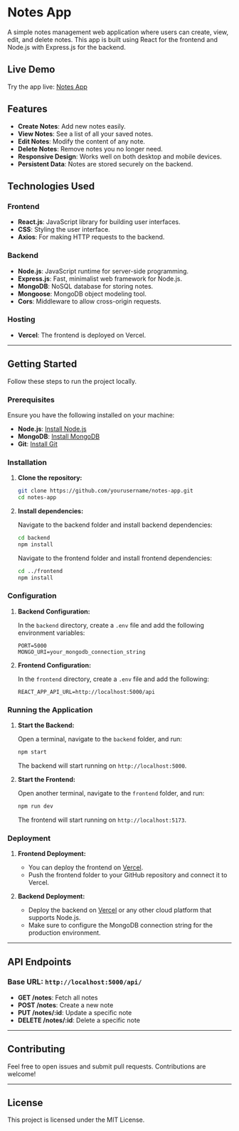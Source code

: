 
# Notes App

A simple notes management web application where users can create, view, edit, and delete notes. This app is built using React for the frontend and Node.js with Express.js for the backend.

## Live Demo

Try the app live: [Notes App](https://notes-eight-ashen.vercel.app/)

## Features

- **Create Notes**: Add new notes easily.
- **View Notes**: See a list of all your saved notes.
- **Edit Notes**: Modify the content of any note.
- **Delete Notes**: Remove notes you no longer need.
- **Responsive Design**: Works well on both desktop and mobile devices.
- **Persistent Data**: Notes are stored securely on the backend.

## Technologies Used

### Frontend

- **React.js**: JavaScript library for building user interfaces.
- **CSS**: Styling the user interface.
- **Axios**: For making HTTP requests to the backend.

### Backend

- **Node.js**: JavaScript runtime for server-side programming.
- **Express.js**: Fast, minimalist web framework for Node.js.
- **MongoDB**: NoSQL database for storing notes.
- **Mongoose**: MongoDB object modeling tool.
- **Cors**: Middleware to allow cross-origin requests.

### Hosting

- **Vercel**: The frontend is deployed on Vercel.

---

## Getting Started

Follow these steps to run the project locally.

### Prerequisites

Ensure you have the following installed on your machine:

- **Node.js**: [Install Node.js](https://nodejs.org/)
- **MongoDB**: [Install MongoDB](https://www.mongodb.com/try/download/community)
- **Git**: [Install Git](https://git-scm.com/)

### Installation

1. **Clone the repository:**

   ```bash
   git clone https://github.com/yourusername/notes-app.git
   cd notes-app
   ```

2. **Install dependencies:**

   Navigate to the backend folder and install backend dependencies:

   ```bash
   cd backend
   npm install
   ```

   Navigate to the frontend folder and install frontend dependencies:

   ```bash
   cd ../frontend
   npm install
   ```

### Configuration

1. **Backend Configuration:**

   In the `backend` directory, create a `.env` file and add the following environment variables:

   ```env
   PORT=5000
   MONGO_URI=your_mongodb_connection_string
   ```

2. **Frontend Configuration:**

   In the `frontend` directory, create a `.env` file and add the following:

   ```env
   REACT_APP_API_URL=http://localhost:5000/api
   ```

### Running the Application

1. **Start the Backend:**

   Open a terminal, navigate to the `backend` folder, and run:

   ```bash
   npm start
   ```

   The backend will start running on `http://localhost:5000`.

2. **Start the Frontend:**

   Open another terminal, navigate to the `frontend` folder, and run:

   ```bash
   npm run dev
   ```

   The frontend will start running on `http://localhost:5173`.


### Deployment

1. **Frontend Deployment:**

   - You can deploy the frontend on [Vercel](https://vercel.com/).
   - Push the frontend folder to your GitHub repository and connect it to Vercel.

2. **Backend Deployment:**

   - Deploy the backend on [Vercel](https://vercel.com/) or any other cloud platform that supports Node.js.
   - Make sure to configure the MongoDB connection string for the production environment.

---

## API Endpoints

### Base URL: `http://localhost:5000/api/`

- **GET /notes**: Fetch all notes
- **POST /notes**: Create a new note
- **PUT /notes/:id**: Update a specific note
- **DELETE /notes/:id**: Delete a specific note

---

## Contributing

Feel free to open issues and submit pull requests. Contributions are welcome!

---

## License

This project is licensed under the MIT License.
